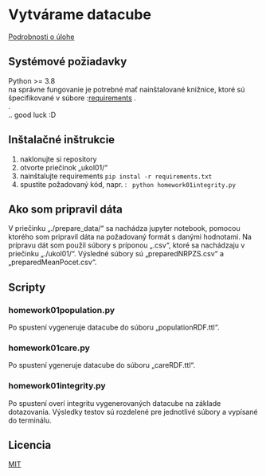 # Vytvárame datacube

[Podrobnosti o úlohe](https://skoda.projekty.ms.mff.cuni.cz/ndbi046/seminars/02-data-cube.html#/3) 

## Systémové požiadavky

Python >= 3.8 <br>
na správne fungovanie je potrebné mať nainštalované knižnice, ktoré sú špecifikované v  súbore :[requirements](https://github.com/DonRiccardo/UvoddoDatovehoInzenyrstvi/blob/21484ed39bf7e23c3ea61a0c6a8e80ad799b5a35/ukol01/requirements.txt)
. <br>
. <br>
.. good luck :D

## Inštalačné inštrukcie

1) naklonujte si repository
2) otvorte priečinok „ukol01/“
3) nainštalujte requirements ``` pip instal -r requirements.txt ```
4) spustite požadovaný kód, napr. : ``` python homework01integrity.py```

## Ako som pripravil dáta

V priečinku „./prepare_data/“ sa nachádza jupyter notebook, pomocou ktorého som pripravil dáta na požadovaný formát s danými hodnotami. 
Na prípravu dát som použil súbory s príponou „.csv“, ktoré sa nachádzaju v priečinku „./ukol01/“.
Výsledné súbory sú „preparedNRPZS.csv“ a „preparedMeanPocet.csv“. <br>


## Scripty
### homework01population.py

Po spustení vygeneruje datacube do súboru „populationRDF.ttl“.


### homework01care.py

Po spustení ygeneruje datacube do súboru „careRDF.ttl“.

### homework01integrity.py

Po spustení overí integritu vygenerovaných datacube na základe dotazovania. Výsledky testov sú rozdelené pre jednotlivé súbory a vypísané do terminálu.



## Licencia

[MIT](https://github.com/DonRiccardo/UdDI/blob/d0291e5a83fc1bfcafb95b48fe7b241e13cc254d/ukol01/license.txt)

